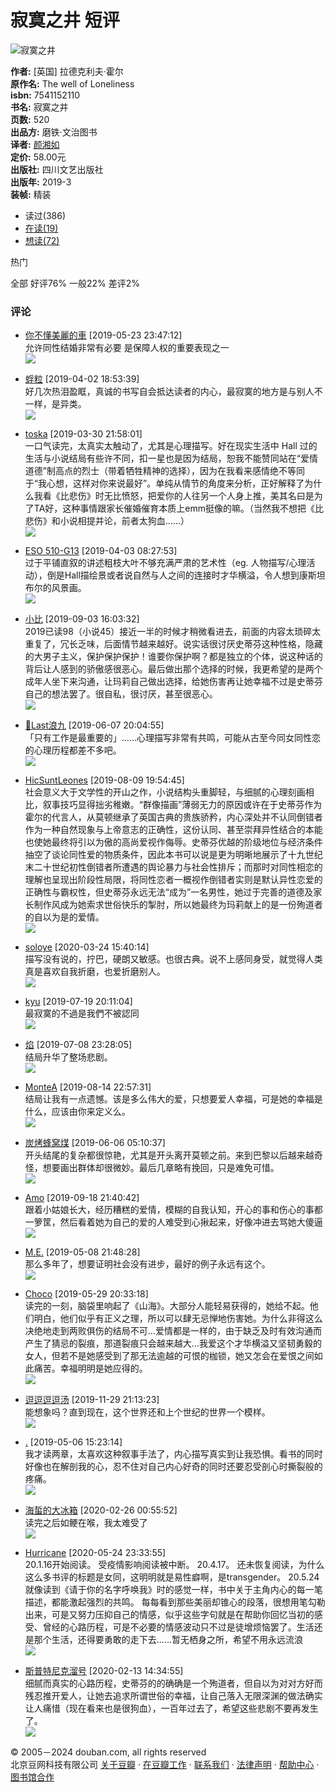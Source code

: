 # 寂寞之井 短评

![寂寞之井](https://img9.doubanio.com/view/subject/s/public/s32051196.jpg)

**作者:** [英国] 拉德克利夫·霍尔  
**原作名:** The well of Loneliness  
**isbn:** 7541152110  
**书名:** 寂寞之井  
**页数:** 520  
**出品方:** 磨铁·文治图书  
**译者:** [颜湘如](https://book.douban.com/search/%E9%A2%9C%E6%B9%98%E5%A6%82)  
**定价:** 58.00元  
**出版社:** 四川文艺出版社  
**出版年:** 2019-3  
**装帧:** 精装  

- 读过(386)
- [在读(19)](https://book.douban.com/subject/30460243/comments?status=N)
- [想读(72)](https://book.douban.com/subject/30460243/comments?status=F)

热门

全部 好评76% 一般22% 差评2%

### 评论
- [你不懂美麗的車](https://www.douban.com/people/100508712/) [2019-05-23 23:47:12]  
  允许同性结婚非常有必要 是保障人权的重要表现之一  
  ![](https://img2.doubanio.com/icon/u100508712-31.jpg)

- [蜉粒](https://www.douban.com/people/103075789/) [2019-04-02 18:53:39]  
  好几次热泪盈眶，真诚的书写自会抵达读者的内心，最寂寞的地方是与别人不一样，是异类。  
  ![](https://img9.doubanio.com/icon/u103075789-15.jpg)

- [toska](https://www.douban.com/people/Wegmarken27/) [2019-03-30 21:58:01]  
  一口气读完，太真实太触动了，尤其是心理描写。好在现实生活中 Hall 过的生活与小说结局有些许不同，扣一星也是因为结局，恕我不能赞同站在“爱情道德”制高点的烈士（带着牺牲精神的选择），因为在我看来感情绝不等同于“我心想，这样对你来说最好”。单纯从情节的角度来分析，正好解释了为什么我看《比悲伤》时无比愤怒，把爱你的人往另一个人身上推，美其名曰是为了TA好，这种事情跟家长催婚催育本质上emm挺像的嘛。（当然我不想把《比悲伤》和小说相提并论，前者太狗血……）  
  ![](https://img1.doubanio.com/icon/u58072442-29.jpg)

- [ESO 510-G13](https://www.douban.com/people/orlando_6/) [2019-04-03 08:27:53]  
  过于平铺直叙的讲述粗枝大叶不够充满严肃的艺术性（eg. 人物描写/心理活动），倒是Hall描绘景或者说自然与人之间的连接时才华横溢，令人想到康斯坦布尔的风景画。  
  ![](https://img3.doubanio.com/icon/u32032781-97.jpg)

- [小比](https://www.douban.com/people/138611350/) [2019-09-03 16:03:32]  
  2019已读98（小说45）接近一半的时候才稍微看进去，前面的内容太琐碎太重复了，冗长乏味，后面情节越来越好。说实话很讨厌史蒂芬这种性格，隐藏的大男子主义，保护保护保护！谁要你保护啊？都是独立的个体，说这种话的背后让人感到的骄傲感很恶心。最后做出那个选择的时候，我更希望的是两个成年人坐下来沟通，让玛莉自己做出选择，给她伤害再让她幸福不过是史蒂芬自己的想法罢了。很自私，很讨厌，甚至很恶心。  
  ![](https://img3.doubanio.com/icon/u138611350-57.jpg)

- [🌈Last浪九](https://www.douban.com/people/wood40/) [2019-06-07 20:04:55]  
  「只有工作是最重要的」……心理描写非常有共鸣，可能从古至今同女同性恋的心理历程都差不多吧。  
  ![](https://img9.doubanio.com/icon/u64575326-24.jpg)

- [HicSuntLeones](https://www.douban.com/people/156935493/) [2019-08-09 19:54:45]  
  社会意义大于文学性的开山之作，小说结构头重脚轻，与细腻的心理刻画相比，叙事技巧显得拙劣稚嫩。“群像描画”薄弱无力的原因或许在于史蒂芬作为霍尔的代言人，从莫顿继承了英国古典的贵族骄矜，内心深处并不认同倒错者作为一种自然现象与上帝意志的正确性，这份认同、甚至崇拜异性结合的本能也使她最终将引以为傲的高尚爱视作侮辱。史蒂芬优越的阶级地位与经济条件抽空了谈论同性爱的物质条件，因此本书可以说是更为明晰地展示了十九世纪末二十世纪初性倒错者所遭遇的舆论暴力与社会性排斥；而那时对同性相恋的理解也呈现出阶段性局限，将同性恋者一概视作倒错者实则是默认异性恋爱的正确性与霸权性，但史蒂芬永远无法“成为”一名男性，她过于完善的道德及家长制作风成为她索求世俗快乐的掣肘，所以她最终为玛莉献上的是一份殉道者的自以为是的爱情。  
  ![](https://img9.doubanio.com/icon/u156935493-274.jpg)

- [soloye](https://www.douban.com/people/soloye/) [2020-03-24 15:40:14]  
  描写没有说的，拧巴，硬朗又敏感。也很古典。说不上感同身受，就觉得人类真是喜欢自我折磨，也爱折磨别人。  
  ![](https://img3.doubanio.com/icon/u2197848-3.jpg)

- [kyu](https://www.douban.com/people/129879466/) [2019-07-19 20:11:04]  
  最寂寞的不過是我們不被認同  
  ![](https://img9.doubanio.com/icon/u129879466-15.jpg)

- [焰](https://www.douban.com/people/49269799/) [2019-07-08 23:28:05]  
  结局升华了整场悲剧。  
  ![](https://img3.doubanio.com/icon/u49269799-2.jpg)

- [MonteA](https://www.douban.com/people/rota1993/) [2019-08-14 22:57:31]  
  结局让我有一点遗憾。该是多么伟大的爱，只想要爱人幸福，可是她的幸福是什么，应该由你来定义么。  
  ![](https://img1.doubanio.com/icon/u3868905-30.jpg)

- [炭烤蜂窝煤](https://www.douban.com/people/141052942/) [2019-06-06 05:10:37]  
  开头结尾的复杂都很惊艳，尤其是开头离开莫顿之前。来到巴黎以后越来越奇怪，想要画出群体却很微妙。最后几章略有挽回，只是难免可惜。  
  ![](https://img9.doubanio.com/icon/u141052942-14.jpg)

- [Amo](https://www.douban.com/people/AMOIIYU/) [2019-09-18 21:40:42]  
  跟着小姑娘长大，经历糟糕的爱情，模糊的自我认知，开心的事和伤心的事都一箩筐，然后看着她为自己的爱的人难受到心揪起来，好像冲进去骂她大傻逼  
  ![](https://img1.doubanio.com/icon/u49205206-40.jpg)

- [M.E.](https://www.douban.com/people/122060247/) [2019-05-08 21:48:28]  
  那么多年了，想要证明社会没有进步，最好的例子永远有这个。  
  ![](https://img3.doubanio.com/icon/u122060247-2.jpg)

- [Choco](https://www.douban.com/people/104516553/) [2019-05-29 20:33:18]  
  读完的一刻，脑袋里响起了《山海》。大部分人能轻易获得的，她给不起。他们明白，他们似乎有正义之理，所以可以肆无忌惮地伤害她。为什么非得这么决绝地走到两败俱伤的结局不可…爱情都是一样的，由于缺乏及时有效沟通而产生了猜忌的裂痕，那道裂痕只会越来越大…我爱这个才华横溢又坚韧勇毅的女人，但若不是她感受到了那无法逾越的可恨的枷锁，她又怎会在爱恨之间如此痛苦。幸福明明是她应得的。  
  ![](https://img3.doubanio.com/icon/u2140066-3.jpg)

- [逗逗逗逗汤](https://www.douban.com/people/slimshady_522/) [2019-11-29 21:13:23]  
  能想象吗？直到现在，这个世界还和上个世纪的世界一个模样。  
  ![](https://img3.doubanio.com/icon/u88844825-12.jpg)

- [.](https://www.douban.com/people/88844825/) [2019-05-06 15:23:14]  
  我才读两章，太喜欢这种叙事手法了，内心描写真实到让我恐惧。看书的同时好像也在解剖我的心，忍不住对自己内心好奇的同时还要忍受剖心时撕裂般的疼痛。  
  ![](https://img9.doubanio.com/icon/u172967536-4.jpg)

- [海蜇的大冰箱](https://www.douban.com/people/magicaldog/) [2020-02-26 00:55:52]  
  读完之后如鲠在喉，我太难受了  
  ![](https://img2.doubanio.com/icon/u158851588-1.jpg)

- [Hurricane](https://www.douban.com/people/158851588/) [2020-05-24 23:33:55]  
  20.1.16开始阅读。 受疫情影响阅读被中断。 20.4.17。 还未恢复阅读，为什么这么多书评的标题是女同，这明明就是易性癖啊，是transgender。 20.5.24就像读到《请于你的名字呼唤我》时的感觉一样，书中关于主角内心的每一笔描述，都能激起强烈的共鸣。 每每看到那些美丽却锥心的段落，很想用笔勾勒出来，可是又努力压抑自己的情感，似乎这些字句就是在帮助你回忆当初的感受、曾经的心路历程，可是不必要的情感波动只不过是徒增烦恼罢了。生活还是那个生活，还得要勇敢的走下去……暂无栖身之所，希望不用永远流浪  
  ![](https://img3.doubanio.com/icon/u35361581-43.jpg)

- [斯普特尼克溜号](https://www.douban.com/people/cyl1937/) [2020-02-13 14:34:55]  
  细腻而真实的心路历程，史蒂芬的的确确是一个殉道者，但自以为对对方好而残忍推开爱人，让她去追求所谓世俗的幸福，让自己落入无限深渊的做法确实让人痛惜（现在看来也是很狗血），一百年过去了，希望这些悲剧不要再发生了。  
  ![](https://img3.doubanio.com/icon/u35361581-43.jpg)

© 2005－2024 douban.com, all rights reserved  
北京豆网科技有限公司 [关于豆瓣](https://www.douban.com/about) · [在豆瓣工作](https://www.douban.com/jobs) · [联系我们](https://www.douban.com/about?topic=contactus) · [法律声明](https://www.douban.com/about/legal) · [帮助中心](https://help.douban.com/?app=book) · [图书馆合作](https://book.douban.com/library_invitation)